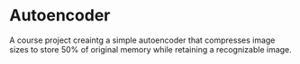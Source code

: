 # Autoencoder
A course project creaintg a simple autoencoder that compresses image sizes to store 50% of original memory while retaining a recognizable image.
